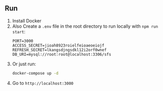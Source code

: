 ## Run

1. Install Docker
2. Also Create a `.env` file in the root directory to run locally with ```npm run start```:
    ```env
    PORT=3000
    ACCESS_SECRET=jioah8923roielfeioaeoeiojf
    REFRESH_SECRET=lkangsdjngsdkl12i2orf0wnef
    DB_URI=mysql://root:root@localhost:3306/sfs
    ```
3. Or just run:
    ```sh
    docker-compose up -d
    ```
4. Go to `http://localhost:3000`
